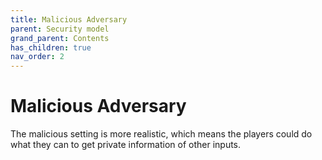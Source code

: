 ```yaml
---
title: Malicious Adversary
parent: Security model
grand_parent: Contents
has_children: true
nav_order: 2
---
```


# Malicious Adversary

The malicious setting is more realistic, which means the players could do what they can to get private information of other inputs.
